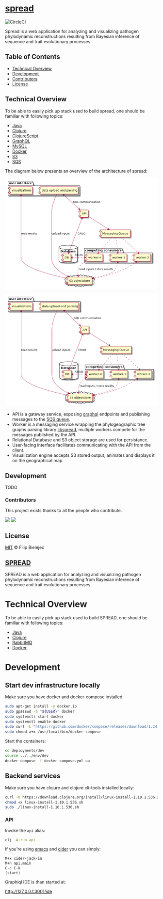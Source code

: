 # [spread](https://github.com/fbielejec/spread)

[![CircleCI](https://circleci.com/gh/fbielejec/spread/tree/master.svg?style=svg&circle-token=d5db014fe5702d820bb4bb42c93959d02fa8ddba)](https://circleci.com/gh/fbielejec/spread/tree/master)

Spread is a web application for analyzing and visualizing pathogen phylodynamic reconstructions resulting from Bayesian inference of sequence and trait evolutionary processes.

## Table of Contents

- [Technical Overview](#technical-overview)
- [Development](#development)
- [Contributors](#contributors)
- [License](#license)

## Technical Overview

To be able to easily pick up stack used to build spread, one should be familiar with following topics:
* [Java](https://www.java.com/)
* [Clojure](https://clojure.org/)
* [ClojureScript](https://clojurescript.org/)
* [GraphQL](https://graphql.org/)
* [MySQL](https://www.mysql.com/)
* [Docker](https://www.docker.com/)
* [S3](https://aws.amazon.com/s3/)
* [SQS](https://aws.amazon.com/sqs/)

The diagram below presents an overview of the architecture of spread:

<img src="https://raw.githubusercontent.com/fbielejec/spread/master/docs/system_architecture.png?token=AADSMXCN4NNXDND2OA4NCSS72KAFC" width="500" align="center">

![alt text](https://github.com/fbielejec/spread/blob/master/docs/system_architecture.png?raw=true)

- API is a gateway service, exposing [graphql](https://graphql.org/) endpoints and publishing messages to the [SQS queue](https://aws.amazon.com/sqs/).
- Worker is a messaging service wrapping the phylogeographic tree graphs parsing library [libspread](https://github.com/fbielejec/spread/tree/master/src/main/java/com/spread), multiple workers compete for the messages published by the API.
- Relational Database and S3 object storage are used for persistance.
- User-facing interface facilitates communicating with the API from the client.
- Visualization engine accepts S3 stored output, animates and displays it on the geographical map.

## Development

TODO

### Contributors

This project exists thanks to all the people who contribute.

[![](https://github.com/fbielejec.png?size=50)](https://github.com/fbielejec)
[![](https://github.com/jpmonettas.png?size=50)](https://github.com/jpmonettas)

## License

[MIT](LICENSE) © Filip Bielejec
















## [SPREAD](https://github.com/fbielejec/SPREAD)

SPREAD is a web application for analyzing and visualizing pathogen phylodynamic reconstructions resulting from Bayesian inference of sequence and trait evolutionary processes.

# Technical Overview #

To be able to easily pick up stack used to build SPREAD, one should be familiar with following topics:
* [Java](https://www.java.com/)
* [Clojure](https://clojure.org/)
* [RabbitMQ](https://www.rabbitmq.com/)
* [Docker](https://www.docker.com/)

# Development #

## Start dev infrastructure locally ##

Make sure you have docker and docker-compose installed:

```bash
sudo apt-get install -y docker.io
sudo gpasswd -a "${USER}" docker
sudo systemctl start docker
sudo systemctl enable docker
sudo curl -L "https://github.com/docker/compose/releases/download/1.24.0/docker-compose-$(uname -s)-$(uname -m)" -o /usr/local/bin/docker-compose
sudo chmod a+x /usr/local/bin/docker-compose
```

Start the containers:

```bash
cd deployments/dev
source ../../env/dev
docker-compose -f docker-compose.yml up
```

## Backend services

Make sure you have clojure and clojure cli-tools installed locally:

```bash
curl -O https://download.clojure.org/install/linux-install-1.10.1.536.sh
chmod +x linux-install-1.10.1.536.sh
sudo ./linux-install-1.10.1.536.sh
```

### API

Invoke the `api` alias:

```bash
clj -A:run-api
```

If you're using [emacs](https://www.gnu.org/software/emacs/) and [cider](https://docs.cider.mx/cider/index.html) you can simply:

```
M+x cider-jack-in
M+n api.main
C-c C-k
(start)
```

Graphiql IDE is than started at:

http://127.0.0.1:3001/ide
